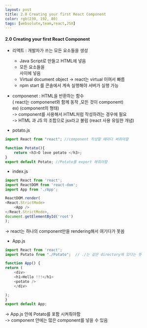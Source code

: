 ```yaml
---
layout: post
title: 2.0 Creating your first React Component 
color: rgb(239, 192, 80)
tags: [websolute,team,react,JSX]
---
```


#### 2.0 Creating your first React Component 

- 리액트 : 개발자가 쓰는 모든 요소들을 생성
    - Java Script로 만들고 HTML에 넣음 
    - 모든 요소들을 <div></div> 사이에 넣음  
    - Virtual document object -> react는 virtual 이여서 빠름  
    - npm start 를 콘솔에서 계속 실행해야 서버가 실행 가능



- componenet : HTML을 반환하는 함수  
( react는 componenet와 함께 동작 ,모든 것이 component)   
ex) <App /> (component의 형태)   
-> component를 사용해서 HTML처럼 작성하려는 경우에 필요   
-> HTML 과 JS 의 조합으로 jsx라고 불림 (react 사용 유일한 개념)  

- potato.js  
```javascript
import React from "react"; //component 작성할 떄마다 써줘야함

function Potato(){
    return <h3>O love potato </h3>;
}
export default Potato; //Potato를 export 해줘야함 
```


- index.js  
```javascript
import React from 'react';
import ReactDOM from 'react-dom';
import App from './App';

ReactDOM.render(
<React.StrictMode>
    <App />
</React.StrictMode>,
document.getElementById('root')
); 
```
-> react는 하나의 component만을 rendering해서 여기다가 못씀



- App.js
```javascript
import React from 'react';
import Potato from "./Potato";  // ./는 같은 directory에 있다는 뜻

function App() {
return (
    <div>
    <h1>Hello !!!</h1>
    <potato />
    </div>

);
}
export default App;
```
-> App.js 안에 Potato를 포함 시켜줘야함  
-> component 안에는 많은 component를 넣을 수 있음   